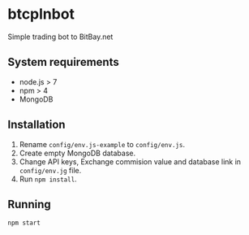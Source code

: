 # btcplnbot

Simple trading bot to BitBay.net

## System requirements

- node.js > 7
- npm > 4
- MongoDB

## Installation

1. Rename `config/env.js-example` to `config/env.js`.
2. Create empty MongoDB database.
3. Change API keys, Exchange commision value and database link in `config/env.jg` file.
4. Run `npm install`.

## Running

`npm start`
